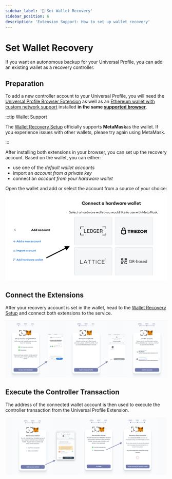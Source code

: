 ```yaml
---
sidebar_label: '🦊 Set Wallet Recovery'
sidebar_position: 6
description: 'Extension Support: How to set up wallet recovery'
---
```


# Set Wallet Recovery

If you want an autonomous backup for your Universal Profile, you can add an existing wallet as a recovery controller.

## Preparation

To add a new controller account to your Universal Profile, you will need the [Universal Profile Browser Extension](https://chromewebstore.google.com/detail/universal-profiles/abpickdkkbnbcoepogfhkhennhfhehfn) as well as an [Ethereum wallet with custom network support](../../general/wallet-support.md) installed **in the same [supported browser](../introduction.md#which-browsers-does-the-extension-support)**.

:::tip Wallet Support

The [Wallet Recovery Setup](https://my.universalprofile.cloud/3rd-party/add-recovery) officially supports **MetaMask**as the wallet. If you experience issues with other wallets, please try again using MetaMask.

:::

After installing both extensions in your browser, you can set up the recovery account. Based on the wallet, you can either:

- use one of the _default wallet accounts_
- import an _account from a private key_
- connect an _account from your hardware wallet_

Open the wallet and add or select the account from a source of your choice:

<div style={{textAlign: 'center'}}>

<img
    src="/img/extension/3rd-party-import.png"
    alt="3rd-party Account Import"
    width="600"
/>

</div>

## Connect the Extensions

After your recovery account is set in the wallet, head to the [Wallet Recovery Setup](https://my.universalprofile.cloud/3rd-party/add-recovery) and connect both extensions to the service.

![Connect the Extensions](/img/extension/set-recovery-1.png)

## Execute the Controller Transaction

The address of the connected wallet account is then used to execute the controller transaction from the Universal Profile Extension.

![Execute the Controller Transaction](/img/extension/set-recovery-2.png)
